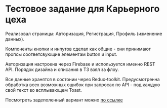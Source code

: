 # Тестовое задание для Карьерного цеха

Реализовал страницы: Авторизация, Регистрация, Профиль (изменение данных).

Компоненты кнопки и инпутов сделал как общие - они принимают пропсы соответсвующие элементам button и input.

Авторизация настроена через Firebase и используется именно REST API. Порядок дизайна и описания в ТЗ взял за флоу.

Все данные хранятся в состонии через Redux-toolkit. Предусмотренна обработка всех возможных ошибок при запросах по API - под каждую свой текст во всплывающем Toast.


Посмотреть задеполенный вариант можно [по ссылке](https://test-career-workshop.firebaseapp.com/)
